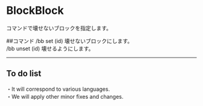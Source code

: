 # BlockBlock
コマンドで壊せないブロックを指定します。

##コマンド
/bb set (id) 壊せないブロックにします。<br>
/bb unset (id) 壊せるようにします。
***
## To do list
・It will correspond to various languages.<br>
・We will apply other minor fixes and changes.
